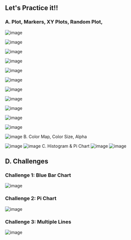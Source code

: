 ## Let's Practice it!!
### A. Plot, Markers, XY Plots, Random Plot, 
![image](https://github.com/giangduyen1995/giangduyen/assets/162249373/6d048d03-a058-448c-9bdc-a2e576f83931)

![image](https://github.com/giangduyen1995/giangduyen/assets/162249373/5d9ec757-6f2c-463e-a02a-019df0d97a68)

![image](https://github.com/giangduyen1995/giangduyen/assets/162249373/f88ae826-9c32-447e-a708-b9109cf37cac)

![image](https://github.com/giangduyen1995/giangduyen/assets/162249373/a0626bec-c486-4c11-bf4d-985374c6b316)

![image](https://github.com/giangduyen1995/giangduyen/assets/162249373/298ea180-773a-46df-91af-b877ae1a19d8)


![image](https://github.com/giangduyen1995/giangduyen/assets/162249373/5cdc83ac-a5a6-43e9-8ee7-cd4e5d921c1d)


![image](https://github.com/giangduyen1995/giangduyen/assets/162249373/bee5647e-7735-4b46-a5c9-b625145aea3e)

![image](https://github.com/giangduyen1995/giangduyen/assets/162249373/dcbbf52e-c3c4-451d-8805-2516ca2e07fc)


![image](https://github.com/giangduyen1995/giangduyen/assets/162249373/d8fc503b-4872-4841-a1c7-8ae3dac24e72)


![image](https://github.com/giangduyen1995/giangduyen/assets/162249373/6f2dffa4-3d30-426b-aca1-e81f31954bf1)


![image](https://github.com/giangduyen1995/giangduyen/assets/162249373/ce856f08-3e2d-4ea2-8a36-23e647ee5821)

![image](https://github.com/giangduyen1995/giangduyen/assets/162249373/21171a2a-609f-4234-b162-f78aff3dd77b)
B. Color Map, Color Size, Alpha

![image](https://github.com/giangduyen1995/giangduyen/assets/162249373/15de7ecd-36cc-4e36-b009-693ccc8f9967)
![image](https://github.com/giangduyen1995/giangduyen/assets/162249373/0ece2e87-9159-4d12-932e-6f1f3ca89aeb)
C. Histogram & Pi Chart
![image](https://github.com/giangduyen1995/giangduyen/assets/162249373/ae5e70ba-4128-4f66-8a39-73ac09472bd6)
![image](https://github.com/giangduyen1995/giangduyen/assets/162249373/2cf772c8-5215-4520-8a9a-460039759d8f)
## D. Challenges
### Challenge 1: Blue Bar Chart

![image](https://github.com/giangduyen1995/giangduyen/assets/162249373/0c43bc2b-ecdd-408a-bdd4-5d96c0fc0c58)
### Challenge 2: Pi Chart
![image](https://github.com/giangduyen1995/giangduyen/assets/162249373/e2ba081a-b13e-43ea-8d66-7540b1176001)

### Challenge 3: Multiple Lines
![image](https://github.com/Grace-TA/Python2024/assets/89304181/a2b4b30c-fb78-474d-a4c4-1149a0f084fd)
